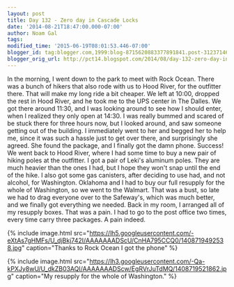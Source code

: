 ```yaml
---
layout: post
title: Day 132 - Zero day in Cascade Locks
date: '2014-08-21T18:47:00.000-07:00'
author: Noam Gal
tags:
modified_time: '2015-06-19T08:01:53.446-07:00'
blogger_id: tag:blogger.com,1999:blog-8715620883377891841.post-3123714691876660501
blogger_orig_url: http://pct14.blogspot.com/2014/08/day-132-zero-day-in-cascade-locks.html
---
```


 In the morning, I went down to the park to meet with Rock Ocean. There was a bunch of hikers that also rode with
 us to Hood River, for the outfitter there. That will make my long ride a bit cheaper.
 We left at 10:00, dropped
 the rest in Hood River, and he took me to the UPS center in The Dalles. We got there around 11:30, and I was looking
 around to see how I should enter, when I realized they only open at 14:30. I was really bummed and scared of be
 stuck there for three hours now, but I looked around, and saw someone getting out of the building. I immediately
 went to her and begged her to help me, since it was such a hassle just to get over there, and surprisingly she
 agreed. She found the package, and I finally got the damn phone. Success!
 We went back to Hood River, where I
 had some time to buy a new pair of hiking poles at the outfitter. I got a pair of Leki's aluminum poles. They are
 much heavier than the ones I had, but I hope they won't snap until the end of the hike. I also got some gas
 canisters, after deciding to use had, and not alcohol, for Washington.
 Oklahoma and I had to buy our full
 resupply for the whole of Washington, so we went to the Walmart. That was a bust, so late we had to drag everyone
 over to the Safeway's, which was much better, and we finally got everything we needed.
 Back in my room, I
 arranged all of my resupply boxes. That was a pain. I had to go to the post office two times, every time carry three
 packages. A pain indeed.


{% include image.html src="https://lh5.googleusercontent.com/-eXtAs7gHMFs/U_djBkj742I/AAAAAAADScU/CnHA795CCQ0/1408719492538.jpg" caption="Thanks to Rock Ocean I got the phone" %}


{% include image.html src="https://lh3.googleusercontent.com/-Qa-kPXJy8wU/U_dkZB03AQI/AAAAAAADScw/EgRVrJuTdMQ/1408719521862.jpg" caption="My resupply for the whole of Washington." %}

